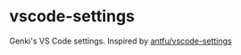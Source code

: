 # vscode-settings

Genki's VS Code settings. Inspired by [antfu/vscode-settings](https://github.com/antfu/vscode-settings/tree/main)
